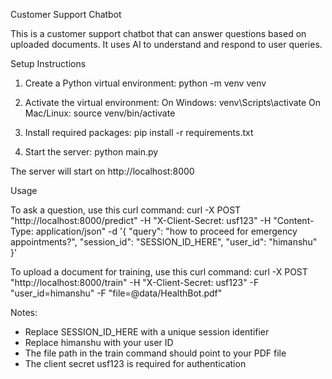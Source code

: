 Customer Support Chatbot

This is a customer support chatbot that can answer questions based on uploaded documents. It uses AI to understand and respond to user queries.

Setup Instructions

1. Create a Python virtual environment:
   python -m venv venv

2. Activate the virtual environment:
   On Windows: venv\Scripts\activate
   On Mac/Linux: source venv/bin/activate

3. Install required packages:
   pip install -r requirements.txt

4. Start the server:
   python main.py

The server will start on http://localhost:8000

Usage

To ask a question, use this curl command:
curl -X POST "http://localhost:8000/predict" -H "X-Client-Secret: usf123" -H "Content-Type: application/json" -d '{
       "query": "how to proceed for emergency appointments?",
       "session_id": "SESSION_ID_HERE",
       "user_id": "himanshu"
}'

To upload a document for training, use this curl command:
curl -X POST "http://localhost:8000/train" -H "X-Client-Secret: usf123" -F "user_id=himanshu" -F "file=@data/HealthBot.pdf"

Notes:
- Replace SESSION_ID_HERE with a unique session identifier
- Replace himanshu with your user ID
- The file path in the train command should point to your PDF file
- The client secret usf123 is required for authentication 